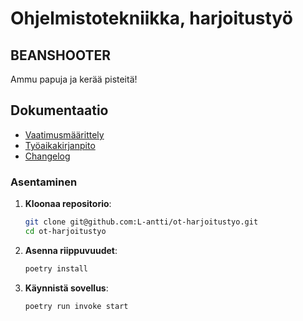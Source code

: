 # Ohjelmistotekniikka, harjoitustyö

## BEANSHOOTER
Ammu papuja ja kerää pisteitä!

## Dokumentaatio
* [Vaatimusmäärittely](https://github.com/L-antti/ot-harjoitustyo/blob/main/dokumentaatio/vaatimusmaarittely.md)
* [Työaikakirjanpito](https://github.com/L-antti/ot-harjoitustyo/blob/main/dokumentaatio/tyoaikakirjanpito.md)
* [Changelog](https://github.com/L-antti/ot-harjoitustyo/blob/main/dokumentaatio/changelog.md)

### Asentaminen

1. **Kloonaa repositorio**:
   ```bash
   git clone git@github.com:L-antti/ot-harjoitustyo.git
   cd ot-harjoitustyo
   ```
2. **Asenna riippuvuudet**:
   ```bash
   poetry install
   ```
3. **Käynnistä sovellus**:
   ```bash
   poetry run invoke start
   ```
